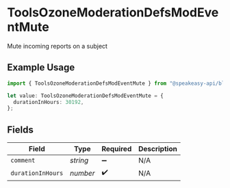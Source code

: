 # ToolsOzoneModerationDefsModEventMute

Mute incoming reports on a subject

## Example Usage

```typescript
import { ToolsOzoneModerationDefsModEventMute } from "@speakeasy-api/bluesky/models/components";

let value: ToolsOzoneModerationDefsModEventMute = {
  durationInHours: 30192,
};
```

## Fields

| Field              | Type               | Required           | Description        |
| ------------------ | ------------------ | ------------------ | ------------------ |
| `comment`          | *string*           | :heavy_minus_sign: | N/A                |
| `durationInHours`  | *number*           | :heavy_check_mark: | N/A                |